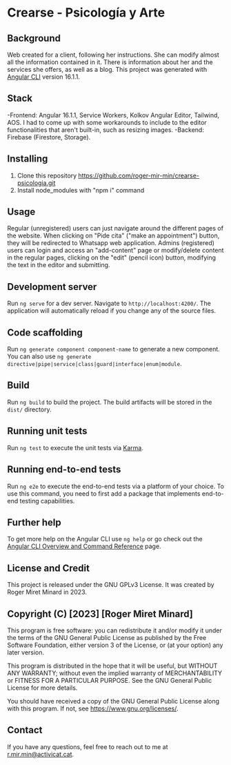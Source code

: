 # Crearse - Psicología y Arte

## Background

Web created for a client, following her instructions. She can modify almost all the information contained in it. There is information about her and the services she offers, as well as a blog. This project was generated with [Angular CLI](https://github.com/angular/angular-cli) version 16.1.1.

## Stack

-Frontend: Angular 16.1.1, Service Workers, Kolkov Angular Editor, Tailwind, AOS. I had to come up with some workarounds to include to the editor functionalities that aren't built-in, such as resizing images.
-Backend: Firebase (Firestore, Storage). 

## Installing
1. Clone this repository https://github.com/roger-mir-min/crearse-psicologia.git
2. Install node_modules with "npm i" command

## Usage
Regular (unregistered) users can just navigate around the different pages of the website. When clicking on "Pide cita" ("make an appointment") button, they will be redirected to Whatsapp web application. Admins (registered) users can login and access an "add-content" page or modify/delete content in the regular pages, clicking on the "edit" (pencil icon) button, modifying the text in the editor and submitting.

## Development server

Run `ng serve` for a dev server. Navigate to `http://localhost:4200/`. The application will automatically reload if you change any of the source files.

## Code scaffolding

Run `ng generate component component-name` to generate a new component. You can also use `ng generate directive|pipe|service|class|guard|interface|enum|module`.

## Build

Run `ng build` to build the project. The build artifacts will be stored in the `dist/` directory.

## Running unit tests

Run `ng test` to execute the unit tests via [Karma](https://karma-runner.github.io).

## Running end-to-end tests

Run `ng e2e` to execute the end-to-end tests via a platform of your choice. To use this command, you need to first add a package that implements end-to-end testing capabilities.

## Further help

To get more help on the Angular CLI use `ng help` or go check out the [Angular CLI Overview and Command Reference](https://angular.io/cli) page.

## License and Credit
This project is released under the GNU GPLv3 License. It was created by Roger Miret Minard in 2023.

## Copyright (C) [2023] [Roger Miret Minard]
This program is free software: you can redistribute it and/or modify
it under the terms of the GNU General Public License as published by
the Free Software Foundation, either version 3 of the License, or
(at your option) any later version.

This program is distributed in the hope that it will be useful,
but WITHOUT ANY WARRANTY; without even the implied warranty of
MERCHANTABILITY or FITNESS FOR A PARTICULAR PURPOSE.  See the
GNU General Public License for more details.

You should have received a copy of the GNU General Public License
along with this program.  If not, see <https://www.gnu.org/licenses/>.

## Contact
If you have any questions, feel free to reach out to me at r.mir.min@activicat.cat.
